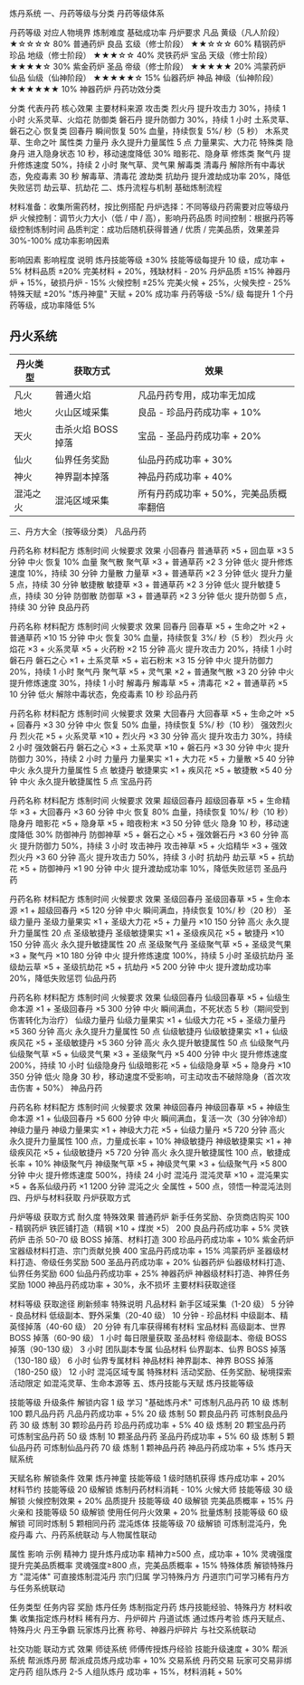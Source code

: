 炼丹系统
一、丹药等级与分类
丹药等级体系


丹药等级	对应人物境界	炼制难度	基础成功率	丹炉要求
凡品	黄级（凡人阶段）	★☆☆☆☆	80%	普通药炉
良品	玄级（修士阶段）	★★☆☆☆	60%	精钢药炉
珍品	地级（修士阶段）	★★★☆☆	40%	灵铁药炉
宝品	天级（修士阶段）	★★★★☆	30%	紫金药炉
圣品	帝级（修士阶段）	★★★★★	20%	鸿蒙药炉
仙品	仙级（仙神阶段）	★★★★★☆	15%	仙器药炉
神品	神级（仙神阶段）	★★★★★★	10%	神器药炉
丹药功效分类


分类	代表丹药	核心效果	主要材料来源
攻击类	烈火丹	提升攻击力 30%，持续 1 小时	火系灵草、火焰花
防御类	磐石丹	提升防御力 30%，持续 1 小时	土系灵草、磐石之心
恢复类	回春丹	瞬间恢复 50% 血量，持续恢复 5%/ 秒（5 秒）	木系灵草、生命之叶
属性类	力量丹	永久提升力量属性 5 点	力量果实、大力花
特殊类	隐身丹	进入隐身状态 10 秒，移动速度降低 30%	暗影花、隐身草
修炼类	聚气丹	提升修炼速度 50%，持续 2 小时	聚气草、灵气果
解毒类	清毒丹	解除所有中毒状态，免疫毒素 30 秒	解毒草、清毒花
渡劫类	抗劫丹	提升渡劫成功率 20%，降低失败惩罚	劫云草、抗劫花
二、炼丹流程与机制
基础炼制流程


材料准备：收集所需药材，按比例搭配
丹炉选择：不同等级丹药需要对应等级丹炉
火候控制：调节火力大小（低 / 中 / 高），影响丹药品质
时间控制：根据丹药等级控制炼制时间
品质判定：成功后随机获得普通 / 优质 / 完美品质，效果差异 30%-100%
成功率影响因素


影响因素	影响程度	说明
炼丹技能等级	±30%	技能等级每提升 10 级，成功率 + 5%
材料品质	±20%	完美材料 + 20%，残缺材料 - 20%
丹炉品质	±15%	神器丹炉 + 15%，破损丹炉 - 15%
火候控制	±25%	完美火候 + 25%，火候失控 - 25%
特殊天赋	±20%	"炼丹神童" 天赋 + 20% 成功率
丹药等级	-5%/ 级	每提升 1 个丹药等级，成功率降低 5%
## 丹火系统

| 丹火类型 | 获取方式 | 效果 |
|----------|----------|------|
| 凡火 | 普通火焰 | 凡品丹药专用，成功率无加成 |
| 地火 | 火山区域采集 | 良品 - 珍品丹药成功率 + 10% |
| 天火 | 击杀火焰 BOSS 掉落 | 宝品 - 圣品丹药成功率 + 20% |
| 仙火 | 仙界任务奖励 | 仙品丹药成功率 + 30% |
| 神火 | 神界副本掉落 | 神品丹药成功率 + 40% |
| 混沌之火 | 混沌区域采集 | 所有丹药成功率 + 50%，完美品质概率翻倍 |
三、丹方大全（按等级分类）
凡品丹药


丹药名称	材料配方	炼制时间	火候要求	效果
小回春丹	普通草药 ×5 + 回血草 ×3	5 分钟	中火	恢复 10% 血量
聚气散	聚气草 ×3 + 普通草药 ×2	3 分钟	低火	提升修炼速度 10%，持续 30 分钟
力量散	力量草 ×3 + 普通草药 ×2	3 分钟	低火	提升力量 5 点，持续 30 分钟
敏捷散	敏捷草 ×3 + 普通草药 ×2	3 分钟	低火	提升敏捷 5 点，持续 30 分钟
防御散	防御草 ×3 + 普通草药 ×2	3 分钟	低火	提升防御 5 点，持续 30 分钟
良品丹药


丹药名称	材料配方	炼制时间	火候要求	效果
回春丹	回春草 ×5 + 生命之叶 ×2 + 普通草药 ×10	15 分钟	中火	恢复 30% 血量，持续恢复 3%/ 秒（5 秒）
烈火丹	火焰花 ×3 + 火系灵草 ×5 + 火药粉 ×2	15 分钟	高火	提升攻击力 20%，持续 1 小时
磐石丹	磐石之心 ×1 + 土系灵草 ×5 + 岩石粉末 ×3	15 分钟	中火	提升防御力 20%，持续 1 小时
聚气丹	聚气草 ×5 + 灵气果 ×2 + 普通聚气散 ×3	20 分钟	中火	提升修炼速度 30%，持续 1 小时
解毒丹	解毒草 ×5 + 清毒花 ×2 + 普通草药 ×5	10 分钟	低火	解除中毒状态，免疫毒素 10 秒
珍品丹药


丹药名称	材料配方	炼制时间	火候要求	效果
大回春丹	大回春草 ×5 + 生命之叶 ×5 + 回春丹 ×3	30 分钟	中火	恢复 50% 血量，持续恢复 5%/ 秒（10 秒）
强效烈火丹	烈火花 ×5 + 火系灵草 ×10 + 烈火丹 ×3	30 分钟	高火	提升攻击力 30%，持续 2 小时
强效磐石丹	磐石之心 ×3 + 土系灵草 ×10 + 磐石丹 ×3	30 分钟	中火	提升防御力 30%，持续 2 小时
力量丹	力量果实 ×1 + 大力花 ×5 + 力量散 ×5	40 分钟	中火	永久提升力量属性 5 点
敏捷丹	敏捷果实 ×1 + 疾风花 ×5 + 敏捷散 ×5	40 分钟	中火	永久提升敏捷属性 5 点
宝品丹药


丹药名称	材料配方	炼制时间	火候要求	效果
超级回春丹	超级回春草 ×5 + 生命精华 ×3 + 大回春丹 ×3	60 分钟	中火	恢复 80% 血量，持续恢复 10%/ 秒（10 秒）
隐身丹	暗影花 ×5 + 隐身草 ×5 + 暗夜粉末 ×3	50 分钟	低火	隐身 10 秒，移动速度降低 30%
防御神丹	防御神草 ×5 + 磐石之心 ×5 + 强效磐石丹 ×3	60 分钟	高火	提升防御力 50%，持续 3 小时
攻击神丹	攻击神草 ×5 + 火焰精华 ×3 + 强效烈火丹 ×3	60 分钟	高火	提升攻击力 50%，持续 3 小时
抗劫丹	劫云草 ×5 + 抗劫花 ×5 + 防御神丹 ×1	90 分钟	中火	提升渡劫成功率 10%，降低失败惩罚
圣品丹药


丹药名称	材料配方	炼制时间	火候要求	效果
圣级回春丹	圣级回春草 ×5 + 生命本源 ×1 + 超级回春丹 ×5	120 分钟	中火	瞬间满血，持续恢复 10%/ 秒（20 秒）
圣级力量丹	圣级力量果实 ×1 + 圣级大力花 ×5 + 力量丹 ×10	150 分钟	高火	永久提升力量属性 20 点
圣级敏捷丹	圣级敏捷果实 ×1 + 圣级疾风花 ×5 + 敏捷丹 ×10	150 分钟	高火	永久提升敏捷属性 20 点
圣级聚气丹	圣级聚气草 ×5 + 圣级灵气果 ×3 + 聚气丹 ×10	180 分钟	中火	提升修炼速度 100%，持续 5 小时
圣级抗劫丹	圣级劫云草 ×5 + 圣级抗劫花 ×5 + 抗劫丹 ×5	200 分钟	中火	提升渡劫成功率 20%，降低失败惩罚
仙品丹药


丹药名称	材料配方	炼制时间	火候要求	效果
仙级回春丹	仙级回春草 ×5 + 仙级生命本源 ×1 + 圣级回春丹 ×5	300 分钟	中火	瞬间满血，不死状态 5 秒（期间受到伤害转化为治疗）
仙级力量丹	仙级力量果实 ×1 + 仙级大力花 ×5 + 圣级力量丹 ×5	360 分钟	高火	永久提升力量属性 50 点
仙级敏捷丹	仙级敏捷果实 ×1 + 仙级疾风花 ×5 + 圣级敏捷丹 ×5	360 分钟	高火	永久提升敏捷属性 50 点
仙级聚气丹	仙级聚气草 ×5 + 仙级灵气果 ×3 + 圣级聚气丹 ×5	400 分钟	中火	提升修炼速度 200%，持续 10 小时
仙级隐身丹	仙级暗影花 ×5 + 仙级隐身草 ×5 + 隐身丹 ×10	350 分钟	低火	隐身 30 秒，移动速度不受影响，可主动攻击不破除隐身（首次攻击伤害 + 50%）
神品丹药


丹药名称	材料配方	炼制时间	火候要求	效果
神级回春丹	神级回春草 ×5 + 神级生命本源 ×1 + 仙级回春丹 ×5	600 分钟	中火	瞬间满血，复活一次（30 分钟冷却）
神级力量丹	神级力量果实 ×1 + 神级大力花 ×5 + 仙级力量丹 ×5	720 分钟	高火	永久提升力量属性 100 点，力量成长率 + 10%
神级敏捷丹	神级敏捷果实 ×1 + 神级疾风花 ×5 + 仙级敏捷丹 ×5	720 分钟	高火	永久提升敏捷属性 100 点，敏捷成长率 + 10%
神级聚气丹	神级聚气草 ×5 + 神级灵气果 ×3 + 仙级聚气丹 ×5	800 分钟	中火	提升修炼速度 500%，持续 24 小时
混沌丹	混沌灵草 ×10 + 混沌果实 ×5 + 各系仙级丹药 ×1	1200 分钟	混沌之火	全属性 + 500 点，领悟一种混沌法则
四、丹炉与材料获取
丹炉获取方式


丹炉等级	获取方式	耐久度	特殊效果
普通药炉	新手任务奖励、杂货商店购买	100	-
精钢药炉	铁匠铺打造（精钢 ×10 + 煤炭 ×5）	200	良品丹药成功率 + 5%
灵铁药炉	击杀 50-70 级 BOSS 掉落、材料打造	300	珍品丹药成功率 + 10%
紫金药炉	宝器级材料打造、宗门贡献兑换	400	宝品丹药成功率 + 15%
鸿蒙药炉	圣器级材料打造、帝级任务奖励	500	圣品丹药成功率 + 20%
仙器药炉	仙器级材料打造、仙界任务奖励	600	仙品丹药成功率 + 25%
神器药炉	神器级材料打造、神界任务奖励	1000	神品丹药成功率 + 30%，永不损坏
主要材料获取途径


材料等级	获取途径	刷新频率	特殊说明
凡品材料	新手区域采集（1-20 级）	5 分钟	-
良品材料	低级副本、野外采集（20-40 级）	10 分钟	-
珍品材料	中级副本、精英怪掉落（40-60 级）	20 分钟	有几率获得稀有材料
宝品材料	高级副本、世界 BOSS 掉落（60-90 级）	1 小时	每日限量获取
圣品材料	帝级副本、帝级 BOSS 掉落（90-130 级）	3 小时	团队副本专属
仙品材料	仙界副本、仙界 BOSS 掉落（130-180 级）	6 小时	仙界专属材料
神品材料	神界副本、神界 BOSS 掉落（180-250 级）	12 小时	混沌区域专属
特殊材料	活动奖励、任务奖励、秘境探索	活动限定	如混沌灵草、生命本源等
五、炼丹技能与天赋
炼丹技能等级


技能等级	升级条件	解锁内容
1 级	学习 "基础炼丹术"	可炼制凡品丹药
10 级	炼制 100 颗凡品丹药	凡品丹药成功率 + 5%
20 级	炼制 50 颗良品丹药	可炼制良品丹药
30 级	炼制 30 颗珍品丹药	珍品丹药成功率 + 5%
40 级	炼制 20 颗宝品丹药	可炼制宝品丹药
50 级	炼制 10 颗圣品丹药	圣品丹药成功率 + 5%
60 级	炼制 5 颗仙品丹药	可炼制仙品丹药
70 级	炼制 1 颗神品丹药	神品丹药成功率 + 5%
炼丹天赋系统


天赋名称	解锁条件	效果
炼丹神童	技能等级 1 级时随机获得	炼丹成功率 + 20%
材料节约	技能等级 20 级解锁	炼制丹药材料消耗 - 10%
火候大师	技能等级 30 级解锁	火候控制效果 + 20%
品质提升	技能等级 40 级解锁	完美品质概率 + 15%
丹火亲和	技能等级 50 级解锁	使用任何丹火效果 + 20%
批量炼制	技能等级 60 级解锁	可同时炼制 5 颗相同丹药
混沌炼体	技能等级 70 级解锁	可炼制混沌丹，免疫丹毒
六、丹药系统联动
与人物属性联动


属性	影响	示例
精神力	提升炼丹成功率	精神力≥500 点，成功率 + 10%
灵魂强度	提升完美品质概率	灵魂强度≥800 点，完美品质概率 + 15%
特殊体质	解锁特殊丹方	"混沌体" 可直接炼制混沌丹
宗门归属	学习特殊丹方	丹道宗门可学习稀有丹方
与任务系统联动


任务类型	任务内容	奖励
炼丹任务	炼制指定丹药	炼丹技能经验、特殊丹方
材料收集	收集指定炼丹材料	稀有丹方、丹炉碎片
丹道试炼	通过炼丹考验	炼丹天赋点、特殊丹火
丹王争霸	玩家炼丹比赛	称号、神器丹炉碎片
与社交系统联动


社交功能	联动方式	效果
师徒系统	师傅传授炼丹经验	技能升级速度 + 30%
帮派系统	帮派炼丹房	帮派成员炼丹成功率 + 10%
交易系统	丹药交易	玩家可交易非绑定丹药
组队炼丹	2-5 人组队炼丹	成功率 + 15%，材料消耗 + 50%